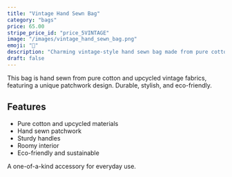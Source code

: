 ```yaml
---
title: "Vintage Hand Sewn Bag"
category: "bags"
price: 65.00
stripe_price_id: "price_5VINTAGE"
image: "/images/vintage_hand_sewn_bag.png"
emoji: "👜"
description: "Charming vintage-style hand sewn bag made from pure cotton and upcycled materials. Unique patchwork design."
draft: false
---
```


This bag is hand sewn from pure cotton and upcycled vintage fabrics, featuring a unique patchwork design. Durable, stylish, and eco-friendly.

## Features
- Pure cotton and upcycled materials
- Hand sewn patchwork
- Sturdy handles
- Roomy interior
- Eco-friendly and sustainable

A one-of-a-kind accessory for everyday use. 